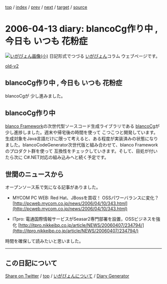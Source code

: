 [top](../index.html) 
 / [index](index.html) 
 / [prev](ig060411.html) 
 / [next](ig060415.html) 
 / [target](https://igapyon.github.io/diary/2006/ig060413.html) 
 / [source](https://github.com/igapyon/diary/blob/gh-pages/2006/ig060413.src.md) 

2006-04-13 diary: blancoCg作り中 , 今日も いつも 花粉症
=====================================================================================================
[![いがぴょん画像(小)](https://igapyon.github.io/diary/images/iga200306s.jpg "いがぴょん")](https://igapyon.github.io/diary/memo/memoigapyon.html) 日記形式でつづる [いがぴょん](https://igapyon.github.io/diary/memo/memoigapyon.html)コラム ウェブページです。

[old-v2](ig060413-orig.html)

## blancoCg作り中 , 今日も いつも 花粉症

blancoCgが 少し進みました。


## blancoCg作り中

[blanco Framework](http://www.igapyon.jp/blanco/blanco.ja.html)の次世代型ソースコード生成ライブラリである [blancoCg](http://www.igapyon.jp/blanco/blancocg.html)が 少し進捗しました。週末や帰宅後の時間を使って こつこつと開発しています。生成対象をJava言語だけに限って考えると、ある程度が実装済みの状態になりました。blancoCodeGenerator次世代版と組み合わせて、blanco
Frameworkのプロダクト群を使って 互換性をチェックしていきます。そして、目処が付いたら次に C#.NET対応の組み込みへと続く予定です。

## 世間のニュースから

オープンソース系で気になる記事がありました。

* MYCOM PC WEB: Red Hat、JBossを買収！ OSSパワーバランスに変化？
  [http://pcweb.mycom.co.jp/news/2006/04/10/343.html](http://pcweb.mycom.co.jp/news/2006/04/10/343.html)
  
* ITpro: 電通国際情報サービスがSeasar2専門部署を設置，OSSビジネスを強化
  [http://itpro.nikkeibp.co.jp/article/NEWS/20060407/234794/](http://itpro.nikkeibp.co.jp/article/NEWS/20060407/234794/)

時間を確保して読みたいと思いました。


----------------------------------------------------------------------------------------------------

## この日記について

[Share on Twitter](https://twitter.com/intent/tweet?hashtags=igapyon%2Cdiary%2C%E3%81%84%E3%81%8C%E3%81%B4%E3%82%87%E3%82%93&text=blancoCg%E4%BD%9C%E3%82%8A%E4%B8%AD+%2C+%E4%BB%8A%E6%97%A5%E3%82%82+%E3%81%84%E3%81%A4%E3%82%82+%E8%8A%B1%E7%B2%89%E7%97%87&url=https%3A%2F%2Figapyon.github.io%2Fdiary%2F2006%2Fig060413.html) / [top](../index.html) / [いがぴょんについて](https://igapyon.github.io/diary/memo/memoigapyon.html) / [Diary Generator](https://github.com/igapyon/igapyonv3)

